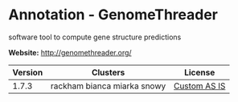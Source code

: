 # Annotation - GenomeThreader

software tool to compute gene structure predictions



**Website:** <http://genomethreader.org/>

| Version | Clusters | License |
| ------- | -------- | ------- |
| 1.7.3 | rackham bianca miarka snowy | [Custom AS IS](https://genomethreader.org/download.html) |
